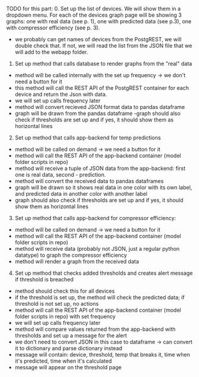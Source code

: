 TODO for this part:
0. Set up the list of devices. We will show them in a dropdown menu. For each of the devices graph page will be showing 3 graphs: one with real data (see p. 1), one with predicted data (see p.3), one with compressor efficiency (see p. 3).
 - we probably can  get names of devices from the PostgREST, we will double check that. If not, we will read the list from the JSON file that we will add to the webapp folder.
1. Set up method that calls database to render graphs from the "real" data
 - method will be called internally with the set up frequency -> we don't need a button for it 
 - this method will call the REST API of the PostgREST container for each  device and return the Json with data. 
 - we will set up calls frequency later
 - method will convert recieved JSON format data to pandas dataframe 
 - graph will be drawn from the pandas dataframe
 -graph should also check if thresholds are set up and if yes, it should show them as horizontal lines
2. Set up method that calls app-backend for temp predictions
 - method will be called on demand -> we need a button for it
 - method will call the REST API of the app-backend container (model folder scripts in repo) 
 - method will receive a tuple of JSON data from the app-backend: first one is real data, second - prediction.
 - method will convert the received data to pandas dataframes 
 - graph will be drawn so it shows real data in one color with its own label, and predicted data in another color with another label
 - graph should also check if thresholds are set up and if yes, it should show them as horizontal lines
3. Set up method that calls app-backend for compressor efficiency:
 - method will be called on demand -> we need a button for it
 - method will call the REST API of the app-backend container (model folder scripts in repo) 
 - method will receive data (probably not JSON, just a regular python datatype) to graph the compressor efficiency
 - method will render a graph from the received data
4. Set up method that checks added thresholds and creates alert message if threshold is breached
 - method should check this for all devices  
 - if the threshold is set up, the method will check the predicted data; if threshold is not set up, no actions 
 - method will call the REST API of the app-backend container (model folder scripts in repo) with set frequency 
 - we will set up calls frequency later
 - method will compare values returned from the app-backend with thresholds and set up a message for the alert
 - we don't need to convert JSON in this case to dataframe -> can convert it to dictionary and parse dictionary instead
 - message will contain: device, threshold, temp that breaks it, time when it's predicted, time when it's calculated
 - message will appear on the threshold page 